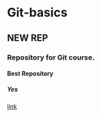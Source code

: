 # Git-basics

## NEW REP

### Repository for Git course.

#### Best Repository

##### Yes

[link](https://www.mail.ru)


